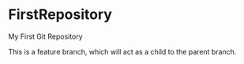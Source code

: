 # FirstRepository
My First Git Repository


This is a feature branch, which will act as a child to the parent branch.

